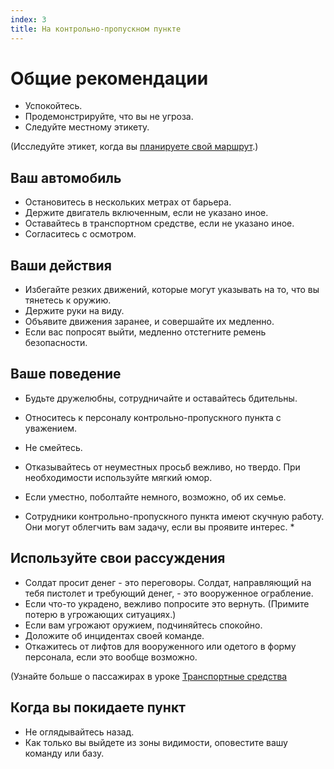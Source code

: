 ```yaml
---
index: 3
title: На контрольно-пропускном пункте
---
```

# Общие рекомендации

*   Успокойтесь.
*   Продемонстрируйте, что вы не угроза.
*   Следуйте местному этикету.

(Исследуйте этикет, когда вы [планируете свой маршрут](umbrella://travel/vehicles).)

## Ваш автомобиль

*   Остановитесь в нескольких метрах от барьера.
*   Держите двигатель включенным, если не указано иное.
*   Оставайтесь в транспортном средстве, если не указано иное.
*   Согласитесь с осмотром.

## Ваши действия

*   Избегайте резких движений, которые могут указывать на то, что вы тянетесь к оружию.
*   Держите руки на виду.
*   Объявите движения заранее, и совершайте их медленно.
*   Если вас попросят выйти, медленно отстегните ремень безопасности.

## Ваше поведение

*   Будьте дружелюбны, сотрудничайте и оставайтесь бдительны.
*   Относитесь к персоналу контрольно-пропускного пункта с уважением.
*   Не смейтесь.
*   Отказывайтесь от неуместных просьб вежливо, но твердо. При необходимости используйте мягкий юмор.
*   Если уместно, поболтайте немного, возможно, об их семье.

* Сотрудники контрольно-пропускного пункта имеют скучную работу. Они могут облегчить вам задачу, если вы проявите интерес. *

## Используйте свои рассуждения

*   Солдат просит денег - это переговоры. Солдат, направляющий на тебя пистолет и требующий денег, - это вооруженное ограбление.
*   Если что-то украдено, вежливо попросите это вернуть. (Примите потерю в угрожающих ситуациях.)
*   Если вам угрожают оружием, подчиняйтесь спокойно.
*   Доложите об инцидентах своей команде.
*   Откажитесь от лифтов для вооруженного или одетого в форму персонала, если это вообще возможно.

(Узнайте больше о пассажирах в уроке [Транспортные средства](umbrella://travel/vehicles)

## Когда вы покидаете пункт

*   Не оглядывайтесь назад.
*   Как только вы выйдете из зоны видимости, оповестите вашу команду или базу.
